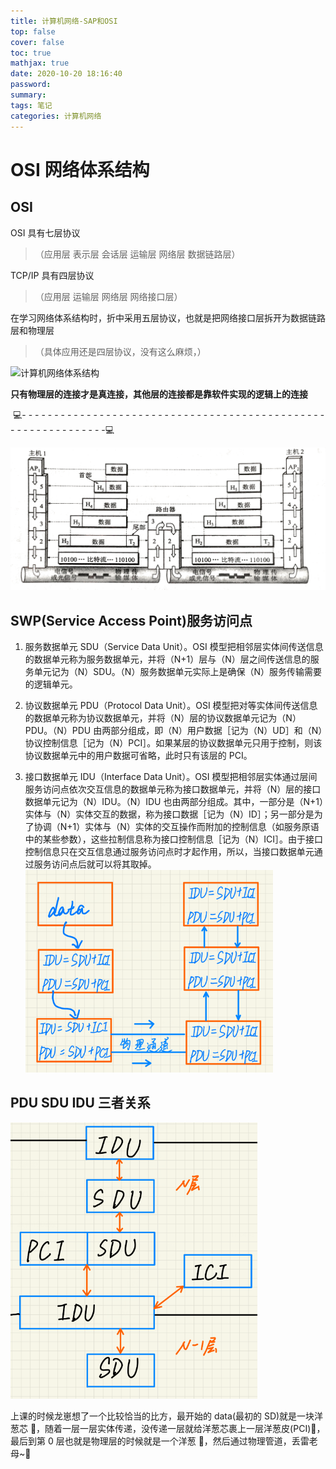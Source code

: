 ```yaml
---
title: 计算机网络-SAP和OSI
top: false
cover: false
toc: true
mathjax: true
date: 2020-10-20 18:16:40
password:
summary:
tags: 笔记
categories: 计算机网络
---
```


# OSI 网络体系结构

## OSI

OSI 具有七层协议

> （应用层 表示层 会话层 运输层 网络层 数据链路层）

TCP/IP 具有四层协议

> （应用层 运输层 网络层 网络接口层）

在学习网络体系结构时，折中采用五层协议，也就是把网络接口层拆开为数据链路层和物理层

> （具体应用还是四层协议，没有这么麻烦，）

![计算机网络体系结构](<img src="https://raw.githubusercontent.com/HUMBLEDADDY/ImageHosting/master/img/20201021174526.png"/>)

**只有物理层的连接才是真连接，其他层的连接都是靠软件实现的逻辑上的连接**

​ :computer:\- - - - - - - - - - - - - - - - - - - - - - - - - - - - - - - - - - - - - - - - - - - - - - - - - - - - - - - - - - - - - -:computer:

![数据在各层直接传递](https://raw.githubusercontent.com/HUMBLEDADDY/ImageHosting/master/img/a.png)

## SWP(Service Access Point)服务访问点

1. 服务数据单元 SDU（Service Data Unit）。OSI 模型把相邻层实体间传送信息的数据单元称为服务数据单元，并将（N+1）层与（N）层之间传送信息的服务单元记为（N）SDU。（N）服务数据单元实际上是确保（N）服务传输需要的逻辑单元。

2. 协议数据单元 PDU（Protocol Data Unit）。OSI 模型把对等实体间传送信息的数据单元称为协议数据单元，并将（N）层的协议数据单元记为（N）PDU。（N）PDU 由两部分组成，即（N）用户数据［记为（N）UD］和（N）协议控制信息［记为（N）PCI］。如果某层的协议数据单元只用于控制，则该协议数据单元中的用户数据可省略，此时只有该层的 PCI。

3. 接口数据单元 IDU（Interface Data Unit）。OSI 模型把相邻层实体通过层间服务访问点依次交互信息的数据单元称为接口数据单元，并将（N）层的接口数据单元记为（N）IDU。（N）IDU 也由两部分组成。其中，一部分是（N+1）实体与（N）实体交互的数据，称为接口数据［记为（N）ID］；另一部分是为了协调（N+1）实体与（N）实体的交互操作而附加的控制信息（如服务原语中的某些参数），这些拉制信息称为接口控制信息［记为（N）ICI］。由于接口控制信息只在交互信息通过服务访问点时才起作用，所以，当接口数据单元通过服务访问点后就可以将其取掉。
   <img alt="SWP" src="https://raw.githubusercontent.com/HUMBLEDADDY/ImageHosting/master/img/test.png" style="zoom: 67%;" />

## PDU SDU IDU 三者关系

   <img src="https://raw.githubusercontent.com/HUMBLEDADDY/ImageHosting/master/img/test1.png" alt="SDU在实体之间传递" style="zoom: 64%;" />

上课的时候龙崽想了一个比较恰当的比方，最开始的 data(最初的 SD)就是一块洋葱芯 🧅，随着一层一层实体传递，没传递一层就给洋葱芯裹上一层洋葱皮(PCI)🧅，最后到第 0 层也就是物理层的时候就是一个洋葱 🧅，然后通过物理管道，丢雷老母~🧅
